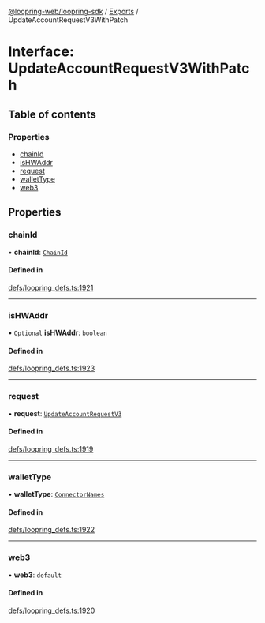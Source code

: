 [@loopring-web/loopring-sdk](../README.md) / [Exports](../modules.md) / UpdateAccountRequestV3WithPatch

# Interface: UpdateAccountRequestV3WithPatch

## Table of contents

### Properties

- [chainId](UpdateAccountRequestV3WithPatch.md#chainid)
- [isHWAddr](UpdateAccountRequestV3WithPatch.md#ishwaddr)
- [request](UpdateAccountRequestV3WithPatch.md#request)
- [walletType](UpdateAccountRequestV3WithPatch.md#wallettype)
- [web3](UpdateAccountRequestV3WithPatch.md#web3)

## Properties

### chainId

• **chainId**: [`ChainId`](../enums/ChainId.md)

#### Defined in

[defs/loopring_defs.ts:1921](https://github.com/Loopring/loopring_sdk/blob/f91f904/src/defs/loopring_defs.ts#L1921)

___

### isHWAddr

• `Optional` **isHWAddr**: `boolean`

#### Defined in

[defs/loopring_defs.ts:1923](https://github.com/Loopring/loopring_sdk/blob/f91f904/src/defs/loopring_defs.ts#L1923)

___

### request

• **request**: [`UpdateAccountRequestV3`](UpdateAccountRequestV3.md)

#### Defined in

[defs/loopring_defs.ts:1919](https://github.com/Loopring/loopring_sdk/blob/f91f904/src/defs/loopring_defs.ts#L1919)

___

### walletType

• **walletType**: [`ConnectorNames`](../enums/ConnectorNames.md)

#### Defined in

[defs/loopring_defs.ts:1922](https://github.com/Loopring/loopring_sdk/blob/f91f904/src/defs/loopring_defs.ts#L1922)

___

### web3

• **web3**: `default`

#### Defined in

[defs/loopring_defs.ts:1920](https://github.com/Loopring/loopring_sdk/blob/f91f904/src/defs/loopring_defs.ts#L1920)
